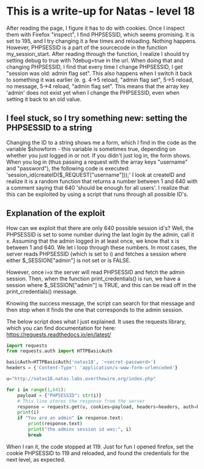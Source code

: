 # This is a write-up for Natas - level 18

After reading the page, I figure it has to do with cookies. Once I inspect them with Firefox "inspect", I find PHPSESSID, which seems promising. It is set to 195, and I try changing it a few times and reloading. 
Nothing happens. However, PHPSESSID is a part of the sourcecode in the function my_session_start. 
After reading through the function, I realize I should try setting debug to true with ?debug=true in the url. When doing that and changing PHPSESSID, I find that every time I change PHPSESSID, I get "session was old: admin flag set". 
This also happens when I switch it back to something it was earlier (e. g. 4->5 reload, "admin flag set", 5->5 reload, no message, 5->4 reload, "admin flag set". This means that the array key 'admin' does not exist yet when I change the PHPSESSID, even when setting it back to an old value.

## I feel stuck, so I try something new: setting the PHPSESSID to a string

Changing the ID to a string shows me a form, which I find in the code as the variable $showform - this variable is sometimes true, depending on whether you just logged in or not. If you didn't just log in, the form shows. 
When you log in (thus passing a request with the array keys "username" and "password"), the following code is executed: 'session_id(createID($_REQUEST["username"]));'
I look at createID and realize it is a random function that returns a number between 1 and 640 with a comment saying that 640 'should be enough for all users'. I realize that this can be exploited by using a script that runs through all possible ID's. 

## Explanation of the exploit
How can we exploit that there are only 640 possible session id's? Well, the PHPSESSID is set to some number during the last login by the admin, call it x.
Assuming that the admin logged in at least once, we know that x is between 1 and 640. 
We let i loop through these numbers. In most cases, the server reads PHPSESSID (which is set to i) and fetches a session where either $_SESSION["admin"] is not set or is FALSE. 

However, once i=x the server will read PHPSESSID and fetch the admin session. Then, when the function print_credentials() is run, we have a session where $_SESSION["admin"] is TRUE, and this can be read off in the print_credentials() message.

Knowing the success message, the script can search for that message and then stop when it finds the one that corresponds to the admin session.

The below script does what I just explained. It uses the requests library, which you can find documentation for here: https://requests.readthedocs.io/en/latest/

```python 
import requests
from requests.auth import HTTPBasicAuth

basicAuth=HTTPBasicAuth('natas18', '<secret-password>')
headers = {'Content-Type': 'application/x-www-form-urlencoded'}

u="http://natas18.natas.labs.overthewire.org/index.php"

for i in range(1,641):
    payload = {"PHPSESSID": str(i)}
    # This line stores the response from the server
    response = requests.get(u, cookies=payload, headers=headers, auth=basicAuth, verify=False)
    print(i)
    if "You are an admin" in response.text:
        print(response.text)
        print("the admins session id was:", i)
        break
```

When I ran it, the code stopped at 119. Just for fun I opened firefox, set the cookie PHPSESSID to 119 and reloaded, and found the credentials for the next level, as expected.

